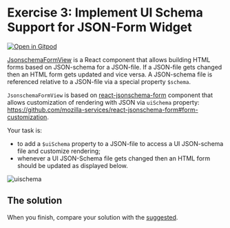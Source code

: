 # Exercise 3: Implement UI Schema Support for JSON-Form Widget

[![Open in Gitpod](https://gitpod.io/button/open-in-gitpod.svg)](https://gitpod.io#https://github.com/TypeFox/theia-workshop/tree/exercise-3)

[JsonschemaFormView](jsonschema-form-extension/src/browser/jsonschema-form-view.tsx) is a React component that allows building HTML forms based on JSON-schema for a JSON-file.
If a JSON-file gets changed then an HTML form gets updated and vice versa. A JSON-schema file is referenced relative to a JSON-file via a special property `$schema`.

`JsonschemaFormView` is based on [react-jsonschema-form](https://github.com/mozilla-services/react-jsonschema-form) component that allows customization of rendering with JSON via `uiSchema` property: https://github.com/mozilla-services/react-jsonschema-form#form-customization.

Your task is:
- to add a `$uiSchema` property to a JSON-file to access a UI JSON-schema file and customize rendering;
- whenever a UI JSON-Schema file gets changed then an HTML form should be updated as displayed below.

![uischema](https://user-images.githubusercontent.com/3082655/41195122-fe170490-6c27-11e8-81fc-d1accd89d971.gif)

## The solution

When you finish, compare your solution with the [suggested](https://github.com/TypeFox/theia-workshop/blob/1fee6cfddbaa6512db227f36efb8f07f0bd3f205/jsonschema-form-extension/src/browser/jsonschema-form-view.tsx#L13).
